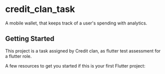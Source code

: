 # credit_clan_task

A mobile wallet, that keeps track of a user's spending with analytics.

## Getting Started

This project is a task assigned by Credit clan, as flutter test assessment for a flutter role.

A few resources to get you started if this is your first Flutter project:



